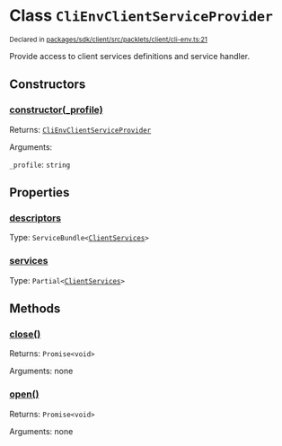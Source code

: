 # Class `CliEnvClientServiceProvider`
<sub>Declared in [packages/sdk/client/src/packlets/client/cli-env.ts:21](https://github.com/dxos/dxos/blob/main/packages/sdk/client/src/packlets/client/cli-env.ts#L21)</sub>


Provide access to client services definitions and service handler.


## Constructors
### [constructor(_profile)](https://github.com/dxos/dxos/blob/main/packages/sdk/client/src/packlets/client/cli-env.ts#L24)



Returns: <code>[CliEnvClientServiceProvider](/api/@dxos/client/classes/CliEnvClientServiceProvider)</code>

Arguments: 

`_profile`: <code>string</code>


## Properties
### [descriptors](https://github.com/dxos/dxos/blob/main/packages/sdk/client/src/packlets/client/cli-env.ts#L26)
Type: <code>ServiceBundle&lt;[ClientServices](/api/@dxos/client/types/ClientServices)&gt;</code>

### [services](https://github.com/dxos/dxos/blob/main/packages/sdk/client/src/packlets/client/cli-env.ts#L30)
Type: <code>Partial&lt;[ClientServices](/api/@dxos/client/types/ClientServices)&gt;</code>


## Methods
### [close()](https://github.com/dxos/dxos/blob/main/packages/sdk/client/src/packlets/client/cli-env.ts#L45)



Returns: <code>Promise&lt;void&gt;</code>

Arguments: none

### [open()](https://github.com/dxos/dxos/blob/main/packages/sdk/client/src/packlets/client/cli-env.ts#L34)



Returns: <code>Promise&lt;void&gt;</code>

Arguments: none
